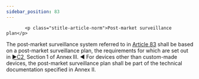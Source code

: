 ```yaml
---
sidebar_position: 83
---
```

           <p class="stitle-article-norm">Post-market surveillance plan</p>
   <p class="norm">The post-market surveillance system referred to in 
<a href='../CHAPTER VII/Article 83 - Postmarket surveillance system of the manufacturer'> Article 83</a> shall be based on a post-market surveillance plan, the 
requirements for which are set out in <span>
         <a href="https://eur-lex.europa.eu/legal-content/EN/AUTO/?uri=celex:32017R0745R%2802%29" onclick="window.open(this.href,'_blanc'); return false;" title="32017R0745R(02): REPLACED">
            <span class="boldface">►C2</span>
         </a><a class="anchorarrow" id="C2-2" href="#C2-3"><i class="fa fa-arrow-down" title="NEXT" ></i></a>
      </span>&nbsp;Section 1 of Annex III.<span class="boldface">&nbsp;◄ </span>
 For devices other than custom-made devices, the post-market 
surveillance plan shall be part of the technical documentation specified
 in Annex&nbsp;II.</p>